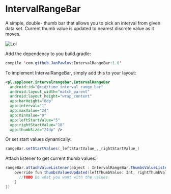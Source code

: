 # IntervalRangeBar

  A simple, double- thumb bar that allows you to pick an interval from given data set.
  Current thumb value is updated to nearest discrete value as it moves.

  ![Lol](http://gph.is/2ywMPA4)

  Add the dependency to you build.gradle:

  ```java
  compile 'com.github.JanPawlov:IntervalRangeBar:1.0'
  ```

  To implement IntervalRangeBar, simply add this to your layout:

  ```xml
  <pl.applover.intervalrangebar.IntervalRangeBar
    android:id="@+id/time_interval_range_bar"
    android:layout_width="match_parent"
    android:layout_height="wrap_content"
    app:barHeight="8dp"
    app:interval="1"
    app:maxValue="24"
    app:minValue="0"
    app:leftStartValue="5"
    app:rightStartValue="18"
    app:thumbSize="24dp" />
  ```

Or set start values dynamically:

```java
rangeBar.setStartValues(_leftStartValue_,_rightStartValue_)
```

Attach listener to get current thumb values:

```java
rangeBar.attachValueListener(object : IntervalRangeBar.ThumbsValueListener {
    override fun thumbsValuesUpdated(leftThumbValue: Int, rightThumbValue: Int) {
      //TODO Do what you want with the values
    }
})
```
